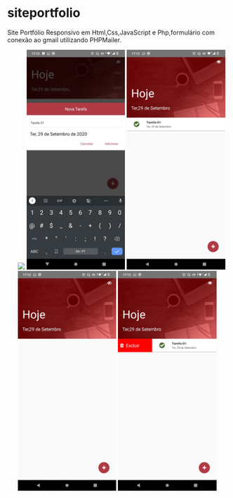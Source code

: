 # siteportfolio
Site Portfólio Responsivo em Html,Css,JavaScript e Php,formulário com conexão ao gmail utilizando PHPMailer.
<ul>
 <img src="https://github.com/edurib17/siteportfolio/blob/main/WhatsApp%20Image%202020-12-18%20at%2016.13.58.jpeg" height="500" widht="200" >
  <img src="https://github.com/edurib17/Gerenciador-De-Tarefas/blob/master/WhatsApp%20Image%202020-09-29%20at%2017.13.17%20(1).jpeg" height="500" widht="200" >
 <img src="https://github.com/edurib17/Gerenciador-De-Tarefas/blob/master/WhatsApp%20Image%202020-09-29%20at%2017.13.17%20(3).jpeg" height="500" widht="200" >
  <img src="https://github.com/edurib17/Gerenciador-De-Tarefas/blob/master/WhatsApp%20Image%202020-09-29%20at%2017.13.17%20(4).jpeg" height="500" widht="200" >
  <img src="https://github.com/edurib17/Gerenciador-De-Tarefas/blob/master/WhatsApp%20Image%202020-09-29%20at%2017.13.17%20(5).jpeg" height="500" widht="200" >
  </ul>
